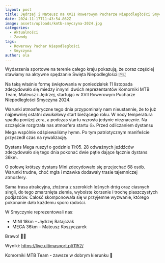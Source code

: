 ```yaml
---
layout: post
title: Jędrzej i Mateusz na XVII Rowerowym Pucharze Niepodległości Smyczyna 2024
date: 2024-11-17T11:43:54.862Z
image: assets/uploads/kmtb-smyczyna-2024.jpg
categories:
  - Aktualności
  - Zawody
tags:
  - Rowerowy Puchar Niepodległości
  - Smyczyna
author: ola
---
```

Wydarzenia sportowe na terenie całego kraju pokazują, że coraz częściej stawiamy na aktywne spędzanie Święta Niepodległości 🇵🇱
<!--more-->

Na taką właśnie formę świętowania w poniedziałek 11 listopada zdecydowało się miedzy innymi dwóch reprezentantów Komorniki MTB Team, Mateusz i Jędrzej,  startując w XVII Rowerowym Pucharze Niepodległości Smyczyna 2024.

Warunki atmosferyczne tego dnia przypominały nam nieustannie, że to już najpewniej ostatni dwukołowy start bieżącego roku. W nocy temperatura spadła poniżej zera, a podczas startu wzrosła jedynie nieznacznie. Na szczęście rozgrzała nas atmosfera startu 👍. Przed odliczaniem dystansu Mega wspólnie odśpiewaliśmy hymn. Po tym patriotycznym manifeście przyszedł czas na rywalizację.

Dystans Mega ruszył o godzinie 11:05. 28 odważnych jeźdźców zdecydowało się tego dnia pokonać dwie pętle dające łącznie dystans 36km.

O połowę krótszy dystans Mini zdecydowało się przejechać 68 osób. Warunki trudne, choć mgła i mżawka dodawały trasie tajemniczej atmosfery.

Sama trasa atrakcyjna, złożona z szerokich leśnych dróg oraz ciasnych singli, do tego zmarznięta ziemia, wyboiste korzenie i trochę piaszczystych podjazdów. Całość skomponowała się w przyjemne wyzwanie, którego pokonanie dało każdemu sporo radości.

W Smyczynie reprezentowali nas:

* MINI 18km – Jędrzej Ratajczak
* MEGA 36km – Mateusz Koszyczarek

Brawo! 👏👏

Wyniki: <https://live.ultimasport.pl/1152/>

Komorniki MTB Team - zawsze w dobrym kierunku 🙂